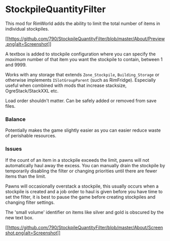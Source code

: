 ﻿# StockpileQuantityFilter

This mod for RimWorld adds the ability to limit the total number of items in individual stockpiles.

[[https://github.com/790/StockpileQuantityFilter/blob/master/About/Preview.png|alt=Screenshot]]

A textbox is added to stockpile configuration where you can specify the *maximum* number of that item you want the stockpile to contain, between 1 and 9999.

Works with any storage that extends `Zone_Stockpile`, `Building_Storage` or otherwise implements `ISlotGroupParent` (such as RimFridge). Especially useful when combined with mods that increase stacksize, OgreStack/StackXXL etc.

Load order shouldn't matter. Can be safely added or removed from save files.

### Balance

Potentially makes the game slightly easier as you can easier reduce waste of perishable resources.

### Issues

If the count of an item in a stockpile exceeds the limit, pawns will not automatically haul away the excess. You can manually drain the stockpile by temporarily disabling the filter or changing priorities until there are fewer items than the limit.

Pawns will occasionally overstack a stockpile, this usually occurs when a stockpile is created and a job order to haul is given before you have time to set the filter, it is best to pause the game before creating stockpiles and changing filter settings.

The 'small volume' identifier on items like silver and gold is obscured by the new text box.

[[https://github.com/790/StockpileQuantityFilter/blob/master/About/Screenshot.png|alt=Screenshot]]